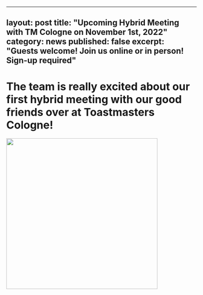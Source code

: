 
---
layout: post
title: "Upcoming Hybrid Meeting with TM Cologne on November 1st, 2022"
category: news
published: false
excerpt: "Guests welcome! Join us online or in person! Sign-up required"
---
# The team is really excited about our first hybrid meeting with our good friends over at Toastmasters Cologne!



<img src="/assets/images/" width="400">

